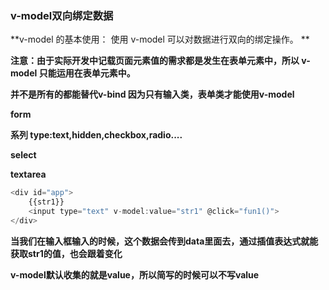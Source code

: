 ### v-model双向绑定数据

**v-model 的基本使用： 使用 v-model 可以对数据进行双向的绑定操作。 **

**注意：由于实际开发中记载页面元素值的需求都是发生在表单元素中，所以 v-model 只能运用在表单元素中。**

**并不是所有的都能替代v-bind   因为只有输入类，表单类才能使用v-model**



**form**

**系列 type:text,hidden,checkbox,radio....**

**select**

**textarea**



```js
<div id="app">
    {{str1}}
    <input type="text" v-model:value="str1" @click="fun1()">
</div>
```



**当我们在输入框输入的时候，这个数据会传到data里面去，通过插值表达式就能获取str1的值，也会跟着变化**

**v-model默认收集的就是value，所以简写的时候可以不写value**